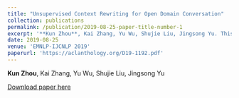 ```yaml
---
title: "Unsupervised Context Rewriting for Open Domain Conversation"
collection: publications
permalink: /publication/2019-08-25-paper-title-number-1
excerpt: '**Kun Zhou**, Kai Zhang, Yu Wu, Shujie Liu, Jingsong Yu. This paper has been implemented in [Microsoft XiaoICe](https://e.xiaoice.com/Home?r=%2F) online dialog system.'
date: 2019-08-25
venue: 'EMNLP-IJCNLP 2019'
paperurl: 'https://aclanthology.org/D19-1192.pdf'
---
```

**Kun Zhou**, Kai Zhang, Yu Wu, Shujie Liu, Jingsong Yu

[Download paper here](https://aclanthology.org/D19-1192.pdf)
